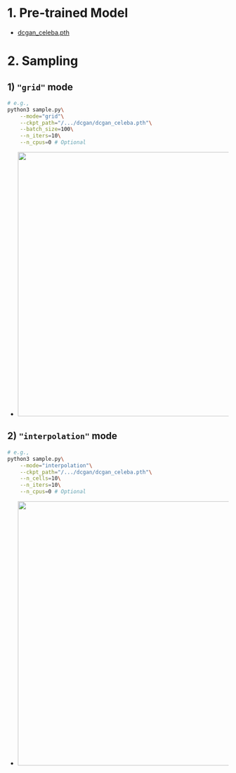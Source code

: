 # 1. Pre-trained Model
- [dcgan_celeba.pth](https://drive.google.com/file/d/1dgC2lhIN-Qf_JvN2rz77brHHru13DFNy/view?usp=sharing)

# 2. Sampling
## 1) `"grid"` mode
```bash
# e.g.,
python3 sample.py\
    --mode="grid"\
    --ckpt_path="/.../dcgan/dcgan_celeba.pth"\
    --batch_size=100\
    --n_iters=10\
    --n_cpus=0 # Optional
```
- <img src="https://github.com/KimRass/DCGAN/assets/105417680/6d3f0276-0448-4330-a3a7-1b7489b0d21b" width="600">
## 2) `"interpolation"` mode
```bash
# e.g.,
python3 sample.py\
    --mode="interpolation"\
    --ckpt_path="/.../dcgan/dcgan_celeba.pth"\
    --n_cells=10\
    --n_iters=10\
    --n_cpus=0 # Optional
```
- <img src="https://github.com/KimRass/KimRass/assets/67457712/16cdcfea-9fca-41de-a4bd-147b9d5eae5f" width="600">
